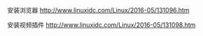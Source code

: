 安装浏览器
http://www.linuxidc.com/Linux/2016-05/131096.htm

安装视频插件
http://www.linuxidc.com/Linux/2016-05/131098.htm
